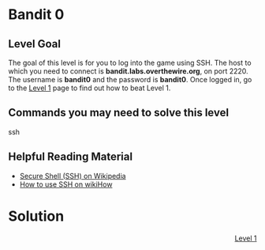 <html>
<h1>Bandit 0</h1>

<h2 id="level-goal">Level Goal</h2>
<p>The goal of this level is for you to log into the game using SSH.
The host to which you need to connect is
<strong>bandit.labs.overthewire.org</strong>, on port 2220.
The username is <strong>bandit0</strong> and the password is <strong>bandit0</strong>. Once
logged in, go to the <a href="/wargames/bandit/bandit1.html">Level 1</a> page to find out how to beat Level
1.</p>

<h2 id="commands-you-may-need-to-solve-this-level">Commands you may need to solve this level</h2>
<p>ssh</p>

<h2 id="helpful-reading-material">Helpful Reading Material</h2>
<ul>
  <li><a href="https://en.wikipedia.org/wiki/Secure_Shell">Secure Shell (SSH) on Wikipedia</a></li>
  <li><a href="https://www.wikihow.com/Use-SSH">How to use SSH on wikiHow</a></li>
</ul>


<h1>Solution</h1>
<div style="text-align: right"><a href="bandit1.md">Level 1</a></div>
</html>
